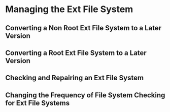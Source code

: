 <!--
SPDX-FileCopyrightText: 2023,2024 Oracle and/or its affiliates.
SPDX-License-Identifier: CC-BY-SA-4.0
-->
# Managing the Ext File System

## Converting a Non Root Ext File System to a Later Version

## Converting a Root Ext File System to a Later Version

## Checking and Repairing an Ext File System

## Changing the Frequency of File System Checking for Ext File Systems

